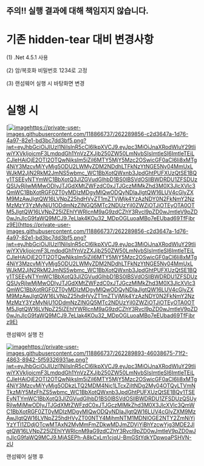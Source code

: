## 주의!! 실행 결과에 대해 책임지지 않습니다.


# 기존 hidden-tear 대비 변경사항

(1) .Net 4.5.1 사용

(2) 암/복호화 비밀번호 1234로 고정

(3) 랜섬웨어 실행 시 바탕화면 변경



# 실행 시

[[![image](https://github.com/Rookies13/hidden_tear_senanam/assets/1)](https://private-user-images.githubusercontent.com/118866737/262289856-c2d3647a-1d76-4a97-82e1-bd3bc7dd3bf5.png?jwt=eyJhbGciOiJIUzI1NiIsInR5cCI6IkpXVCJ9.eyJpc3MiOiJnaXRodWIuY29tIiwiYXVkIjoicmF3LmdpdGh1YnVzZXJjb250ZW50LmNvbSIsImtleSI6ImtleTEiLCJleHAiOjE2OTI2OTQwNjksIm5iZiI6MTY5MjY5Mzc2OSwicGF0aCI6Ii8xMTg4NjY3MzcvMjYyMjg5ODU2LWMyZDM2NDdhLTFkNzYtNGE5Ny04MmUxLWJkM2JjN2RkM2JmNS5wbmc_WC1BbXotQWxnb3JpdGhtPUFXUzQtSE1BQy1TSEEyNTYmWC1BbXotQ3JlZGVudGlhbD1BS0lBSVdOSllBWDRDU1ZFSDUzQSUyRjIwMjMwODIyJTJGdXMtZWFzdC0xJTJGczMlMkZhd3M0X3JlcXVlc3QmWC1BbXotRGF0ZT0yMDIzMDgyMlQwODQyNDlaJlgtQW16LUV4cGlyZXM9MzAwJlgtQW16LVNpZ25hdHVyZT1mZTVjMjk4YzAzNDY0N2FkNmY2NzMzMzY3YzMyNjU1ODdmNzZlNGQ5MTc2NDUzYjI0ZWZiOTJiOTEyOTA0OTM5JlgtQW16LVNpZ25lZEhlYWRlcnM9aG9zdCZhY3Rvcl9pZD0wJmtleV9pZD0wJnJlcG9faWQ9MCJ9.7eLlak4KOu32_MDpOGLuoaMBo7eEUbad69TfFjbrz9E)https://private-user-images.githubusercontent.com/118866737/262289856-c2d3647a-1d76-4a97-82e1-bd3bc7dd3bf5.png?jwt=eyJhbGciOiJIUzI1NiIsInR5cCI6IkpXVCJ9.eyJpc3MiOiJnaXRodWIuY29tIiwiYXVkIjoicmF3LmdpdGh1YnVzZXJjb250ZW50LmNvbSIsImtleSI6ImtleTEiLCJleHAiOjE2OTI2OTQwNjksIm5iZiI6MTY5MjY5Mzc2OSwicGF0aCI6Ii8xMTg4NjY3MzcvMjYyMjg5ODU2LWMyZDM2NDdhLTFkNzYtNGE5Ny04MmUxLWJkM2JjN2RkM2JmNS5wbmc_WC1BbXotQWxnb3JpdGhtPUFXUzQtSE1BQy1TSEEyNTYmWC1BbXotQ3JlZGVudGlhbD1BS0lBSVdOSllBWDRDU1ZFSDUzQSUyRjIwMjMwODIyJTJGdXMtZWFzdC0xJTJGczMlMkZhd3M0X3JlcXVlc3QmWC1BbXotRGF0ZT0yMDIzMDgyMlQwODQyNDlaJlgtQW16LUV4cGlyZXM9MzAwJlgtQW16LVNpZ25hdHVyZT1mZTVjMjk4YzAzNDY0N2FkNmY2NzMzMzY3YzMyNjU1ODdmNzZlNGQ5MTc2NDUzYjI0ZWZiOTJiOTEyOTA0OTM5JlgtQW16LVNpZ25lZEhlYWRlcnM9aG9zdCZhY3Rvcl9pZD0wJmtleV9pZD0wJnJlcG9faWQ9MCJ9.7eLlak4KOu32_MDpOGLuoaMBo7eEUbad69TfFjbrz9E](https://private-user-images.githubusercontent.com/118866737/262289856-c2d3647a-1d76-4a97-82e1-bd3bc7dd3bf5.png?jwt=eyJhbGciOiJIUzI1NiIsInR5cCI6IkpXVCJ9.eyJpc3MiOiJnaXRodWIuY29tIiwiYXVkIjoicmF3LmdpdGh1YnVzZXJjb250ZW50LmNvbSIsImtleSI6ImtleTEiLCJleHAiOjE2OTI2OTQwNjksIm5iZiI6MTY5MjY5Mzc2OSwicGF0aCI6Ii8xMTg4NjY3MzcvMjYyMjg5ODU2LWMyZDM2NDdhLTFkNzYtNGE5Ny04MmUxLWJkM2JjN2RkM2JmNS5wbmc_WC1BbXotQWxnb3JpdGhtPUFXUzQtSE1BQy1TSEEyNTYmWC1BbXotQ3JlZGVudGlhbD1BS0lBSVdOSllBWDRDU1ZFSDUzQSUyRjIwMjMwODIyJTJGdXMtZWFzdC0xJTJGczMlMkZhd3M0X3JlcXVlc3QmWC1BbXotRGF0ZT0yMDIzMDgyMlQwODQyNDlaJlgtQW16LUV4cGlyZXM9MzAwJlgtQW16LVNpZ25hdHVyZT1mZTVjMjk4YzAzNDY0N2FkNmY2NzMzMzY3YzMyNjU1ODdmNzZlNGQ5MTc2NDUzYjI0ZWZiOTJiOTEyOTA0OTM5JlgtQW16LVNpZ25lZEhlYWRlcnM9aG9zdCZhY3Rvcl9pZD0wJmtleV9pZD0wJnJlcG9faWQ9MCJ9.7eLlak4KOu32_MDpOGLuoaMBo7eEUbad69TfFjbrz9E)

랜섬웨어 실행 전

[![image](https://github.com/Rookies13/hidden_tear_senanam/assets/2)](https://private-user-images.githubusercontent.com/118866737/262289893-46038675-71f2-4863-8942-5f59326931ae.png?jwt=eyJhbGciOiJIUzI1NiIsInR5cCI6IkpXVCJ9.eyJpc3MiOiJnaXRodWIuY29tIiwiYXVkIjoicmF3LmdpdGh1YnVzZXJjb250ZW50LmNvbSIsImtleSI6ImtleTEiLCJleHAiOjE2OTI2OTQwNjksIm5iZiI6MTY5MjY5Mzc2OSwicGF0aCI6Ii8xMTg4NjY3MzcvMjYyMjg5ODkzLTQ2MDM4Njc1LTcxZjItNDg2My04OTQyLTVmNTkzMjY5MzFhZS5wbmc_WC1BbXotQWxnb3JpdGhtPUFXUzQtSE1BQy1TSEEyNTYmWC1BbXotQ3JlZGVudGlhbD1BS0lBSVdOSllBWDRDU1ZFSDUzQSUyRjIwMjMwODIyJTJGdXMtZWFzdC0xJTJGczMlMkZhd3M0X3JlcXVlc3QmWC1BbXotRGF0ZT0yMDIzMDgyMlQwODQyNDlaJlgtQW16LUV4cGlyZXM9MzAwJlgtQW16LVNpZ25hdHVyZT00NTY4MjhmNTM1MDNlOGE2NTY2ZmNiYjYzYTI1ZDdjOTcwMTAxN2MyMmFmZDkwMDJmZDVjYjBhYzcwYjg3MDE2JlgtQW16LVNpZ25lZEhlYWRlcnM9aG9zdCZhY3Rvcl9pZD0wJmtleV9pZD0wJnJlcG9faWQ9MCJ9.MjASEPh-A8kCxLm1cjqU-BmGStYdkYDpwoaPSHVN-zU)https://private-user-images.githubusercontent.com/118866737/262289893-46038675-71f2-4863-8942-5f59326931ae.png?jwt=eyJhbGciOiJIUzI1NiIsInR5cCI6IkpXVCJ9.eyJpc3MiOiJnaXRodWIuY29tIiwiYXVkIjoicmF3LmdpdGh1YnVzZXJjb250ZW50LmNvbSIsImtleSI6ImtleTEiLCJleHAiOjE2OTI2OTQwNjksIm5iZiI6MTY5MjY5Mzc2OSwicGF0aCI6Ii8xMTg4NjY3MzcvMjYyMjg5ODkzLTQ2MDM4Njc1LTcxZjItNDg2My04OTQyLTVmNTkzMjY5MzFhZS5wbmc_WC1BbXotQWxnb3JpdGhtPUFXUzQtSE1BQy1TSEEyNTYmWC1BbXotQ3JlZGVudGlhbD1BS0lBSVdOSllBWDRDU1ZFSDUzQSUyRjIwMjMwODIyJTJGdXMtZWFzdC0xJTJGczMlMkZhd3M0X3JlcXVlc3QmWC1BbXotRGF0ZT0yMDIzMDgyMlQwODQyNDlaJlgtQW16LUV4cGlyZXM9MzAwJlgtQW16LVNpZ25hdHVyZT00NTY4MjhmNTM1MDNlOGE2NTY2ZmNiYjYzYTI1ZDdjOTcwMTAxN2MyMmFmZDkwMDJmZDVjYjBhYzcwYjg3MDE2JlgtQW16LVNpZ25lZEhlYWRlcnM9aG9zdCZhY3Rvcl9pZD0wJmtleV9pZD0wJnJlcG9faWQ9MCJ9.MjASEPh-A8kCxLm1cjqU-BmGStYdkYDpwoaPSHVN-zU

랜섬웨어 실행 후
